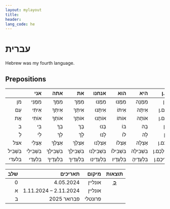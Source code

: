 ```yaml
---
layout: mylayout
title:
header:
lang_code: he
---
```


# עברית

Hebrew was my fourth language.

## Prepositions

<rtl markdown="1">

|         |      אני |      אתה |      את  |   אנחנו |      הוא |      היא |      אתם.ן |      הם.ן |
|--------:|--------:|--------:|--------:|--------:|--------:|--------:|--------:|--------:|
| מן      |  מִמֶּנִּי |  מִמְּךָ |  מִמֵּךְ |  מִמֶּנּוּ |  מִמֶּנּוּ |  מִמֶּנָּה |   מִכֶּם.ן |   מֵהֶם.ן |
| עִם     |  אִיתִּי  |  אִיתְּךָ |  אִיתֵּךְ |  אִיתָּנוּ |  אִיתּוֹ  |  אִיתָּהּ  |  אִיתְּכֶם.ן |  אִיתָּם.ן |
| אֶת     |  אוֹתִי  |  אוֹתְךָ |  אוֹתָךְ |  אוֹתָנוּ |  אוֹתוֹ  |  אוֹתָהּ  |  אוֹתְכֶם.ן |  אוֹתָם.ן |
| ב       |    בִּי  |    בְּךָ |    בָּךְ |    בָּנוּ |    בּוֹ  |    בָּהּ  |    בָּכֶם.ן |    בָּהֶם.ן |
| לְ      |    לִי  |    לְךָ |    לָךְ |    לָנוּ |    לוֹ  |    לָהּ  |    לָכֶם.ן |    לָהֶם.ן |
| אצל     |  אֶצְלִי  |  אֵצְלְךָ |  אֵצְלֵךְ |  אֵצְלֵנוּ |  אֶצְלוֹ  |  אֶצְלָהּ  |  אֵצְלְכֶם.ן |  אֵצְלָם.ן |
| בִּשְׁבִיל |  בִּשְׁבִילִי |  בִּשְׁבִילְךָ |  בִּשְׁבִילֵךְ |  בִּשְׁבִילֵנוּ |  בִּשְׁבִילוֹ |  בִּשְׁבִילָהּ |  בִּשְׁבִילְכֶם.ן |  בִּשְׁבִילָם.ן |
| בלעדי   |  בִּלְעָדַי  |  בִּלְעָדֶיךָ |  בִּלְעָדַיִךְ |  בִּלְעָדֵינוּ |  בִּלְעָדָיו |  בִּלְעָדֶיהָ |  בִּלְעָדֵיכֶם.ן |  בִּלְעָדֵיהֶם.ן |
</rtl>

<rtl markdown="1">

| שלב        | תאריכים                 | מיקום    | תוצאות                                            |
| ----------:| -----------------------:| -------: | :-----------------------------------------------: |
| 0          |  4.05.2024               | אונליין    | <a href="https://israel-ling.org/olimpiada" target="_blank">➲</a> |
| א   |  1.11.2024 – 2.11.2024   | אונליין    |                         |
| ב  |  פברואר 2025             | פרונטלי |    |

</rtl>